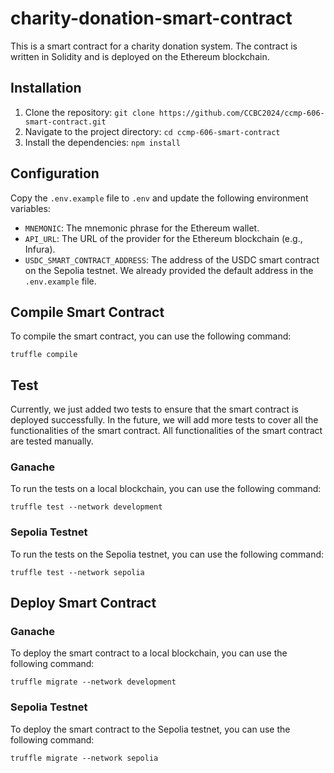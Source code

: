 # charity-donation-smart-contract

This is a smart contract for a charity donation system. The contract is written in Solidity and is deployed on the Ethereum blockchain.

## Installation
1. Clone the repository: `git clone https://github.com/CCBC2024/ccmp-606-smart-contract.git`
2. Navigate to the project directory: `cd ccmp-606-smart-contract`
3. Install the dependencies: `npm install`

## Configuration
Copy the `.env.example` file to `.env` and update the following environment variables:
- `MNEMONIC`: The mnemonic phrase for the Ethereum wallet.
- `API_URL`: The URL of the provider for the Ethereum blockchain (e.g., Infura).
- `USDC_SMART_CONTRACT_ADDRESS`: The address of the USDC smart contract on the Sepolia testnet. We already provided the default address in the `.env.example` file.

## Compile Smart Contract
To compile the smart contract, you can use the following command:
```
truffle compile
```

## Test
Currently, we just added two tests to ensure that the smart contract is deployed successfully.
In the future, we will add more tests to cover all the functionalities of the smart contract.
All functionalities of the smart contract are tested manually.

### Ganache
To run the tests on a local blockchain, you can use the following command:
```
truffle test --network development
```

### Sepolia Testnet
To run the tests on the Sepolia testnet, you can use the following command:
```
truffle test --network sepolia
```

## Deploy Smart Contract
### Ganache
To deploy the smart contract to a local blockchain, you can use the following command:
```
truffle migrate --network development
```

### Sepolia Testnet
To deploy the smart contract to the Sepolia testnet, you can use the following command:
```
truffle migrate --network sepolia
```
